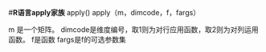 #**R语言apply家族**
apply()
apply（m，dimcode，f，fargs）

m 是一个矩阵。
dimcode是维度编号，取1则为对行应用函数，取2则为对列运用函数。
f是函数
fargs是f的可选参数集
